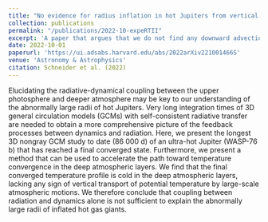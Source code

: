 ```yaml
---
title: "No evidence for radius inflation in hot Jupiters from vertical advection of heat"
collection: publications
permalink: "/publications/2022-10-expeRTII"
excerpt: 'A paper that argues that we do not find any downward advection of heat in a longterm GCM study.'
date: 2022-10-01
paperurl: 'https://ui.adsabs.harvard.edu/abs/2022arXiv221001466S'
venue: 'Astronomy & Astrophysics'
citation: Schneider et al. (2022)
---
```

Elucidating the radiative-dynamical coupling between the upper photosphere and deeper atmosphere may be key to our understanding
of the abnormally large radii of hot Jupiters. Very long integration times of 3D general circulation models (GCMs) with self-consistent radiative transfer are needed to obtain a more comprehensive picture of the feedback processes between dynamics and radiation.
Here, we present the longest 3D nongray GCM study to date (86 000 d) of an ultra-hot Jupiter (WASP-76 b) that has reached a final converged state. Furthermore, we present a method that can be used to accelerate the path toward temperature convergence in the deep atmospheric layers. We find that the final converged temperature profile is cold in the deep atmospheric layers, lacking any sign of vertical transport of potential temperature by large-scale atmospheric motions. We therefore conclude that coupling between radiation
and dynamics alone is not sufficient to explain the abnormally large radii of inflated hot gas giants.
